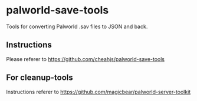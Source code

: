 # palworld-save-tools
Tools for converting Palworld .sav files to JSON and back.

## Instructions

Please referer to https://github.com/cheahjs/palworld-save-tools

## For cleanup-tools

Instructions referer to https://github.com/magicbear/palworld-server-toolkit

